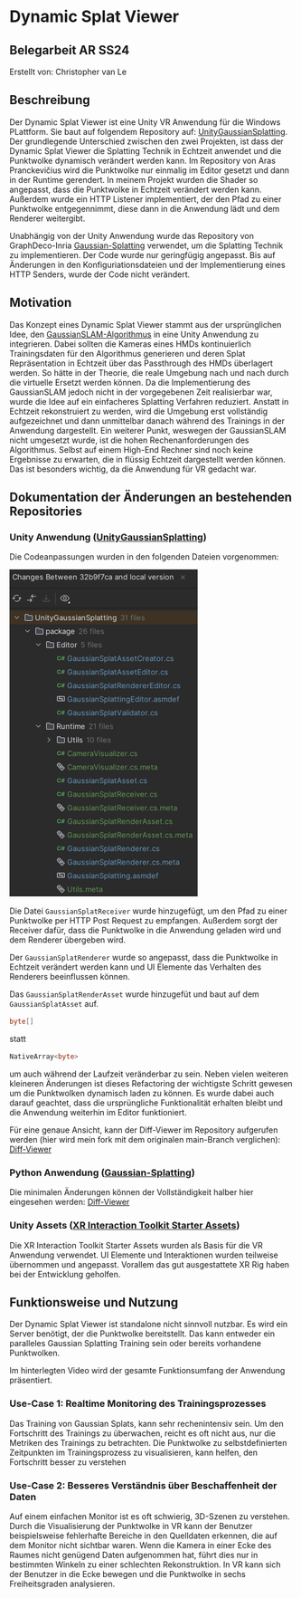 # Dynamic Splat Viewer

## Belegarbeit AR SS24

Erstellt von: Christopher van Le

## Beschreibung

Der Dynamic Splat Viewer ist eine Unity VR Anwendung für die Windows PLattform. Sie baut auf folgendem Repository auf:
[UnityGaussianSplatting](https://github.com/aras-p/UnityGaussianSplatting). Der grundlegende Unterschied zwischen den
zwei Projekten, ist dass der
Dynamic Splat Viewer die Splatting Technik in Echtzeit anwendet und die Punktwolke dynamisch verändert werden kann. Im
Repository von Aras Pranckevičius wird die Punktwolke nur einmalig im Editor gesetzt und dann in der Runtime gerendert.
In meinem Projekt wurden die Shader so angepasst, dass die Punktwolke in Echtzeit verändert werden kann. Außerdem wurde
ein HTTP Listener implementiert, der den Pfad zu einer Punktwolke entgegennimmt, diese dann in die Anwendung lädt und
dem Renderer weitergibt.

Unabhängig von der Unity Anwendung wurde das Repository von
GraphDeco-Inria [Gaussian-Splatting](https://github.com/graphdeco-inria/gaussian-splatting)
verwendet, um die Splatting Technik zu implementieren. Der Code wurde nur geringfügig angepasst. Bis auf Änderungen in
den Konfiguriationsdateien und der Implementierung eines HTTP Senders, wurde der Code nicht verändert.

## Motivation

Das Konzept eines Dynamic Splat Viewer stammt aus der ursprünglichen Idee,
den [GaussianSLAM-Algorithmus](https://github.com/muskie82/MonoGS)
in eine Unity Anwendung zu integrieren. Dabei sollten die Kameras eines HMDs kontinuierlich Trainingsdaten für den
Algorithmus
generieren und deren Splat Repräsentation in Echtzeit über das Passthrough des HMDs überlagert werden. So hätte in der
Theorie, die reale Umgebung nach und nach durch die virtuelle Ersetzt werden können. Da die Implementierung des
GaussianSLAM
jedoch nicht in der vorgegebenen Zeit realisierbar war, wurde die Idee auf ein einfacheres Splatting Verfahren
reduziert.
Anstatt in Echtzeit rekonstruiert zu werden, wird die Umgebung erst vollständig aufgezeichnet und dann unmittelbar
danach
während des Trainings in der Anwendung dargestellt. Ein weiterer Punkt, weswegen der GaussianSLAM nicht umgesetzt wurde,
ist
die hohen Rechenanforderungen des Algorithmus. Selbst auf einem High-End Rechner sind noch keine Ergebnisse zu erwarten,
die in flüssig Echtzeit dargestellt werden können. Das ist besonders wichtig, da die Anwendung für VR gedacht war.

## Dokumentation der Änderungen an bestehenden Repositories

### Unity Anwendung ([UnityGaussianSplatting](https://github.com/aras-p/UnityGaussianSplatting))

Die Codeanpassungen wurden in den folgenden Dateien vorgenommen:

![Diff](/docs/Images/diff.png?raw=true "Diff")

Die Datei `GaussianSplatReceiver` wurde hinzugefügt, um den Pfad zu einer Punktwolke per HTTP Post Request zu empfangen.
Außerdem sorgt der Receiver dafür, dass die Punktwolke in die Anwendung geladen wird und dem Renderer übergeben wird.

Der `GaussianSplatRenderer` wurde so angepasst, dass die Punktwolke in Echtzeit verändert werden kann und UI Elemente
das Verhalten des Renderers beeinflussen können.

Das `GaussianSplatRenderAsset` wurde hinzugefüt und baut auf dem `GaussianSplatAsset` auf.

```csharp
byte[]
```

statt

```csharp
NativeArray<byte>
```

um auch während der Laufzeit veränderbar zu sein. Neben vielen weiteren kleineren Änderungen ist dieses Refactoring der
wichtigste Schritt gewesen um die Punktwolken dynamisch laden zu können. Es wurde dabei auch darauf geachtet, dass die
ursprüngliche Funktionalität erhalten bleibt und die Anwendung weiterhin im Editor funktioniert.

Für eine genaue Ansicht, kann der Diff-Viewer im Repository aufgerufen werden (hier wird mein fork mit dem originalen
main-Branch verglichen):
[Diff-Viewer](https://github.com/aras-p/UnityGaussianSplatting/compare/main...christophervan-le-mw:UnityGaussianSplatting:main)

### Python Anwendung ([Gaussian-Splatting](https://github.com/graphdeco-inria/gaussian-splatting))

Die minimalen Änderungen können der Vollständigkeit halber hier eingesehen werden:
[Diff-Viewer](https://github.com/graphdeco-inria/gaussian-splatting/compare/main...christophervan-le-mw:gaussian-splatting:main)

### Unity Assets ([XR Interaction Toolkit Starter Assets](https://docs.unity3d.com/Packages/com.unity.xr.interaction.toolkit@3.0/manual/samples-starter-assets.html))

Die XR Interaction Toolkit Starter Assets wurden als Basis für die VR Anwendung verwendet. UI Elemente und Interaktionen
wurden teilweise übernommen und angepasst. Vorallem das gut ausgestattete XR Rig haben bei der Entwicklung geholfen.

## Funktionsweise und Nutzung

Der Dynamic Splat Viewer ist standalone nicht sinnvoll nutzbar. Es wird ein Server benötigt, der die Punktwolke
bereitstellt.
Das kann entweder ein paralleles Gaussian Splatting Training sein oder bereits vorhandene Punktwolken.

Im hinterlegten Video wird der gesamte Funktionsumfang der Anwendung präsentiert.

### Use-Case 1: Realtime Monitoring des Trainingsprozesses

Das Training von Gaussian Splats, kann sehr rechenintensiv sein. Um den Fortschritt des Trainings zu überwachen, reicht
es oft nicht aus, nur die Metriken des Trainings zu betrachten. Die Punktwolke zu selbstdefinierten Zeitpunkten im
Trainingsprozess zu visualisieren, kann helfen, den Fortschritt besser zu verstehen

### Use-Case 2: Besseres Verständnis über Beschaffenheit der Daten

Auf einem einfachen Monitor ist es oft schwierig, 3D-Szenen zu verstehen. Durch die Visualisierung der Punktwolke in VR
kann der Benutzer beispielsweise fehlerhafte Bereiche in den Quelldaten erkennen, die auf dem Monitor nicht sichtbar
waren. Wenn die Kamera in einer Ecke des Raumes nicht genügend Daten aufgenommen hat, führt dies nur in bestimmten
Winkeln zu einer schlechten Rekonstruktion. In VR kann sich der Benutzer in die Ecke bewegen und die Punktwolke in sechs
Freiheitsgraden analysieren.

